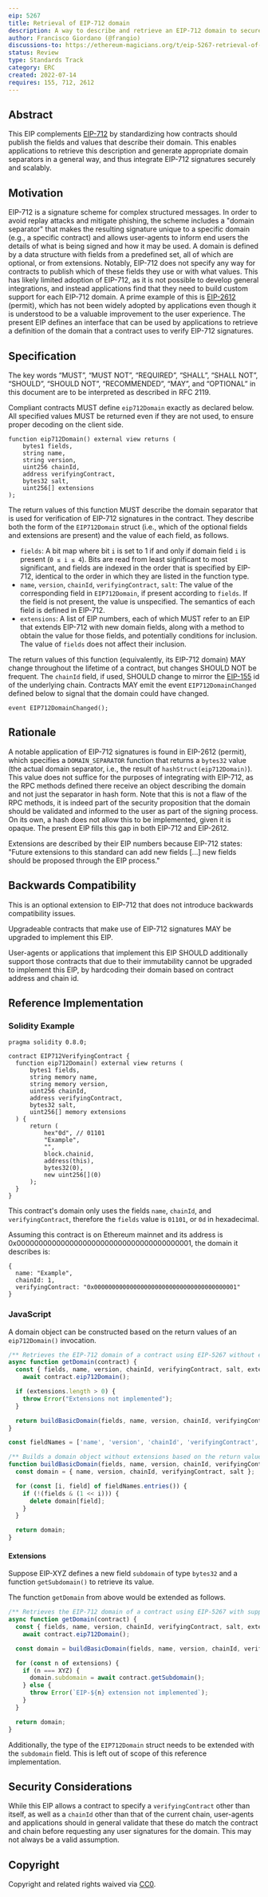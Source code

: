 ```yaml
---
eip: 5267
title: Retrieval of EIP-712 domain
description: A way to describe and retrieve an EIP-712 domain to securely integrate EIP-712 signatures.
author: Francisco Giordano (@frangio)
discussions-to: https://ethereum-magicians.org/t/eip-5267-retrieval-of-eip-712-domain/9951
status: Review
type: Standards Track
category: ERC
created: 2022-07-14
requires: 155, 712, 2612
---
```


## Abstract

This EIP complements [EIP-712](./eip-712.md) by standardizing how contracts should publish the fields and values that describe their domain. This enables applications to retrieve this description and generate appropriate domain separators in a general way, and thus integrate EIP-712 signatures securely and scalably.

## Motivation

EIP-712 is a signature scheme for complex structured messages. In order to avoid replay attacks and mitigate phishing, the scheme includes a "domain separator" that makes the resulting signature unique to a specific domain (e.g., a specific contract) and allows user-agents to inform end users the details of what is being signed and how it may be used. A domain is defined by a data structure with fields from a predefined set, all of which are optional, or from extensions. Notably, EIP-712 does not specify any way for contracts to publish which of these fields they use or with what values. This has likely limited adoption of EIP-712, as it is not possible to develop general integrations, and instead applications find that they need to build custom support for each EIP-712 domain. A prime example of this is [EIP-2612](./eip-2612.md) (permit), which has not been widely adopted by applications even though it is understood to be a valuable improvement to the user experience. The present EIP defines an interface that can be used by applications to retrieve a definition of the domain that a contract uses to verify EIP-712 signatures.

## Specification

The key words “MUST”, “MUST NOT”, “REQUIRED”, “SHALL”, “SHALL NOT”, “SHOULD”, “SHOULD NOT”, “RECOMMENDED”, “MAY”, and “OPTIONAL” in this document are to be interpreted as described in RFC 2119.

Compliant contracts MUST define `eip712Domain` exactly as declared below. All specified values MUST be returned even if they are not used, to ensure proper decoding on the client side.

```solidity
function eip712Domain() external view returns (
    bytes1 fields,
    string name,
    string version,
    uint256 chainId,
    address verifyingContract,
    bytes32 salt,
    uint256[] extensions
);
```

The return values of this function MUST describe the domain separator that is used for verification of EIP-712 signatures in the contract. They describe both the form of the `EIP712Domain` struct (i.e., which of the optional fields and extensions are present) and the value of each field, as follows.

- `fields`: A bit map where bit `i` is set to 1 if and only if domain field `i` is present (`0 ≤ i ≤ 4`). Bits are read from least significant to most significant, and fields are indexed in the order that is specified by EIP-712, identical to the order in which they are listed in the function type.
- `name`, `version`, `chainId`, `verifyingContract`, `salt`: The value of the corresponding field in `EIP712Domain`, if present according to `fields`. If the field is not present, the value is unspecified. The semantics of each field is defined in EIP-712.
- `extensions`: A list of EIP numbers, each of which MUST refer to an EIP that extends EIP-712 with new domain fields, along with a method to obtain the value for those fields, and potentially conditions for inclusion. The value of `fields` does not affect their inclusion.

The return values of this function (equivalently, its EIP-712 domain) MAY change throughout the lifetime of a contract, but changes SHOULD NOT be frequent. The `chainId` field, if used, SHOULD change to mirror the [EIP-155](./eip-155.md) id of the underlying chain. Contracts MAY emit the event `EIP712DomainChanged` defined below to signal that the domain could have changed.

```solidity
event EIP712DomainChanged();
```

## Rationale

A notable application of EIP-712 signatures is found in EIP-2612 (permit), which specifies a `DOMAIN_SEPARATOR` function that returns a `bytes32` value (the actual domain separator, i.e., the result of `hashStruct(eip712Domain)`). This value does not suffice for the purposes of integrating with EIP-712, as the RPC methods defined there receive an object describing the domain and not just the separator in hash form. Note that this is not a flaw of the RPC methods, it is indeed part of the security proposition that the domain should be validated and informed to the user as part of the signing process. On its own, a hash does not allow this to be implemented, given it is opaque. The present EIP fills this gap in both EIP-712 and EIP-2612.

Extensions are described by their EIP numbers because EIP-712 states: "Future extensions to this standard can add new fields [...] new fields should be proposed through the EIP process."

## Backwards Compatibility

This is an optional extension to EIP-712 that does not introduce backwards compatibility issues.

Upgradeable contracts that make use of EIP-712 signatures MAY be upgraded to implement this EIP.

User-agents or applications that implement this EIP SHOULD additionally support those contracts that due to their immutability cannot be upgraded to implement this EIP, by hardcoding their domain based on contract address and chain id.

## Reference Implementation

### Solidity Example

```solidity
pragma solidity 0.8.0;

contract EIP712VerifyingContract {
  function eip712Domain() external view returns (
      bytes1 fields,
      string memory name,
      string memory version,
      uint256 chainId,
      address verifyingContract,
      bytes32 salt,
      uint256[] memory extensions
  ) {
      return (
          hex"0d", // 01101
          "Example",
          "",
          block.chainid,
          address(this),
          bytes32(0),
          new uint256[](0)
      );
  }
}
```

This contract's domain only uses the fields `name`, `chainId`, and `verifyingContract`, therefore the `fields` value is `01101`, or `0d` in hexadecimal.

Assuming this contract is on Ethereum mainnet and its address is 0x0000000000000000000000000000000000000001, the domain it describes is:

```json5
{
  name: "Example",
  chainId: 1,
  verifyingContract: "0x0000000000000000000000000000000000000001"
}
```

### JavaScript

A domain object can be constructed based on the return values of an `eip712Domain()` invocation.

```javascript
/** Retrieves the EIP-712 domain of a contract using EIP-5267 without extensions. */
async function getDomain(contract) {
  const { fields, name, version, chainId, verifyingContract, salt, extensions } =
    await contract.eip712Domain();

  if (extensions.length > 0) {
    throw Error("Extensions not implemented");
  }

  return buildBasicDomain(fields, name, version, chainId, verifyingContract, salt);
}

const fieldNames = ['name', 'version', 'chainId', 'verifyingContract', 'salt'];

/** Builds a domain object without extensions based on the return values of `eip712Domain()`. */
function buildBasicDomain(fields, name, version, chainId, verifyingContract, salt) {
  const domain = { name, version, chainId, verifyingContract, salt };

  for (const [i, field] of fieldNames.entries()) {
    if (!(fields & (1 << i))) {
      delete domain[field];
    }
  }

  return domain;
}
```

#### Extensions

Suppose EIP-XYZ defines a new field `subdomain` of type `bytes32` and a function `getSubdomain()` to retrieve its value.

The function `getDomain` from above would be extended as follows.

```javascript
/** Retrieves the EIP-712 domain of a contract using EIP-5267 with support for EIP-XYZ. */
async function getDomain(contract) {
  const { fields, name, version, chainId, verifyingContract, salt, extensions } =
    await contract.eip712Domain();

  const domain = buildBasicDomain(fields, name, version, chainId, verifyingContract, salt);

  for (const n of extensions) {
    if (n === XYZ) {
      domain.subdomain = await contract.getSubdomain();
    } else {
      throw Error(`EIP-${n} extension not implemented`);
    }
  }

  return domain;
}
```

Additionally, the type of the `EIP712Domain` struct needs to be extended with the `subdomain` field. This is left out of scope of this reference implementation.

## Security Considerations

While this EIP allows a contract to specify a `verifyingContract` other than itself, as well as a `chainId` other than that of the current chain, user-agents and applications should in general validate that these do match the contract and chain before requesting any user signatures for the domain. This may not always be a valid assumption.

## Copyright
Copyright and related rights waived via [CC0](../LICENSE.md).
